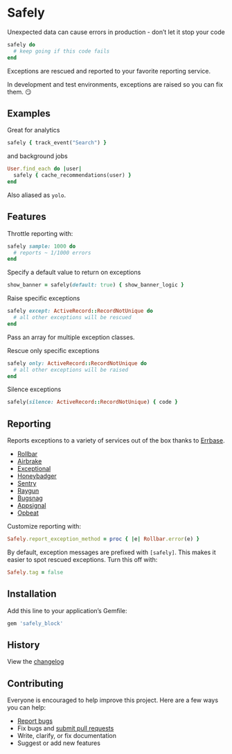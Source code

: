 # Safely

Unexpected data can cause errors in production - don’t let it stop your code

```ruby
safely do
  # keep going if this code fails
end
```

Exceptions are rescued and reported to your favorite reporting service.

In development and test environments, exceptions are raised so you can fix them. :smirk:

## Examples

Great for analytics

```ruby
safely { track_event("Search") }
```

and background jobs

```ruby
User.find_each do |user|
  safely { cache_recommendations(user) }
end
```

Also aliased as `yolo`.

## Features

Throttle reporting with:

```ruby
safely sample: 1000 do
  # reports ~ 1/1000 errors
end
```

Specify a default value to return on exceptions

```ruby
show_banner = safely(default: true) { show_banner_logic }
```

Raise specific exceptions

```ruby
safely except: ActiveRecord::RecordNotUnique do
  # all other exceptions will be rescued
end
```

Pass an array for multiple exception classes.

Rescue only specific exceptions

```ruby
safely only: ActiveRecord::RecordNotUnique do
  # all other exceptions will be raised
end
```

Silence exceptions

```ruby
safely(silence: ActiveRecord::RecordNotUnique) { code }
```

## Reporting

Reports exceptions to a variety of services out of the box thanks to [Errbase](https://github.com/ankane/errbase).

- [Rollbar](https://rollbar.com/)
- [Airbrake](https://airbrake.io/)
- [Exceptional](http://www.exceptional.io/)
- [Honeybadger](https://www.honeybadger.io/)
- [Sentry](https://getsentry.com/)
- [Raygun](https://raygun.io/)
- [Bugsnag](https://bugsnag.com/)
- [Appsignal](https://appsignal.com/)
- [Opbeat](https://opbeat.com/)

Customize reporting with:

```ruby
Safely.report_exception_method = proc { |e| Rollbar.error(e) }
```

By default, exception messages are prefixed with `[safely]`. This makes it easier to spot rescued exceptions. Turn this off with:

```ruby
Safely.tag = false
```

## Installation

Add this line to your application’s Gemfile:

```ruby
gem 'safely_block'
```

## History

View the [changelog](https://github.com/ankane/safely/blob/master/CHANGELOG.md)

## Contributing

Everyone is encouraged to help improve this project. Here are a few ways you can help:

- [Report bugs](https://github.com/ankane/safely/issues)
- Fix bugs and [submit pull requests](https://github.com/ankane/safely/pulls)
- Write, clarify, or fix documentation
- Suggest or add new features
